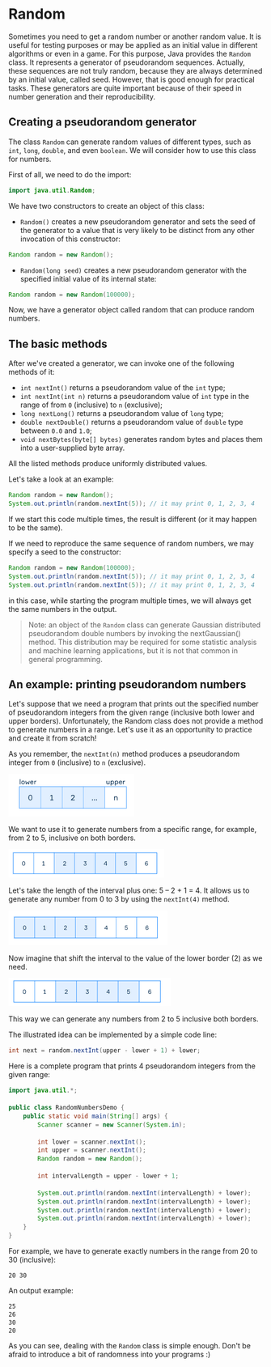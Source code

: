 # Random

Sometimes you need to get a random number or another random value. It is useful for testing purposes or may be applied as an initial value in different algorithms or even in a game. For this purpose, Java provides the `Random` class. It represents a generator of pseudorandom sequences. Actually, these sequences are not truly random, because they are always determined by an initial value, called seed. However, that is good enough for practical tasks. These generators are quite important because of their speed in number generation and their reproducibility.

## Creating a pseudorandom generator

The class `Random` can generate random values of different types, such as `int`, `long`, `double`, and even `boolean`. We will consider how to use this class for numbers.

First of all, we need to do the import:

```java
import java.util.Random;
```

We have two constructors to create an object of this class:

- `Random()` creates a new pseudorandom generator and sets the seed of the generator to a value that is very likely to be distinct from any other invocation of this constructor:
```java
Random random = new Random();
```
- `Random(long seed)` creates a new pseudorandom generator with the specified initial value of its internal state:
```java
Random random = new Random(100000);
```
Now, we have a generator object called random that can produce random numbers.

## The basic methods

After we've created a generator, we can invoke one of the following methods of it:

- `int nextInt()` returns a pseudorandom value of the `int` type;
- `int nextInt(int n)` returns a pseudorandom value of `int` type in the range of from `0` (inclusive) to `n` (exclusive);
- `long nextLong()` returns a pseudorandom value of `long` type;
- `double nextDouble()` returns a pseudorandom value of `double` type between `0.0` and `1.0`;
- `void nextBytes(byte[] bytes)` generates random bytes and places them into a user-supplied byte array.

All the listed methods produce uniformly distributed values.

Let's take a look at an example:

```java
Random random = new Random();
System.out.println(random.nextInt(5)); // it may print 0, 1, 2, 3, 4
```

If we start this code multiple times, the result is different (or it may happen to be the same).

If we need to reproduce the same sequence of random numbers, we may specify a seed to the constructor:

```java
Random random = new Random(100000);
System.out.println(random.nextInt(5)); // it may print 0, 1, 2, 3, 4
System.out.println(random.nextInt(5)); // it may print 0, 1, 2, 3, 4
```

in this case, while starting the program multiple times, we will always get the same numbers in the output.

> Note: an object of the `Random` class can generate Gaussian distributed pseudorandom double numbers by invoking the nextGaussian() method. This distribution may be required for some statistic analysis and machine learning applications, but it is not that common in general programming.

## An example: printing pseudorandom numbers

Let's suppose that we need a program that prints out the specified number of pseudorandom integers from the given range (inclusive both lower and upper borders). Unfortunately, the Random class does not provide a method to generate numbers in a range. Let's use it as an opportunity to practice and create it from scratch!

As you remember, the `nextInt(n)` method produces a pseudorandom integer from `0` (inclusive) to `n` (exclusive).

![1](../img/Random1.png)

We want to use it to generate numbers from a specific range, for example, from 2 to 5, inclusive on both borders.

![2](../img/Random2.png)

Let's take the length of the interval plus one: 5 – 2 + 1 = 4. It allows us to generate any number from 0 to 3 by using the `nextInt(4)` method.

![3](../img/Random3.png)

Now imagine that shift the interval to the value of the lower border (2) as we need.

![4](../img/Random4.png)

This way we can generate any numbers from 2 to 5 inclusive both borders.

The illustrated idea can be implemented by a simple code line:
```java
int next = random.nextInt(upper - lower + 1) + lower;
```
Here is a complete program that prints 4 pseudorandom integers from the given range:

```java
import java.util.*;

public class RandomNumbersDemo {
    public static void main(String[] args) {
        Scanner scanner = new Scanner(System.in);

        int lower = scanner.nextInt();
        int upper = scanner.nextInt();
        Random random = new Random();

        int intervalLength = upper - lower + 1;

        System.out.println(random.nextInt(intervalLength) + lower);
        System.out.println(random.nextInt(intervalLength) + lower);
        System.out.println(random.nextInt(intervalLength) + lower);
        System.out.println(random.nextInt(intervalLength) + lower);
    }
}
```
For example, we have to generate exactly numbers in the range from 20 to 30 (inclusive):
```
20 30
```
An output example:
```
25
26
30
20
```
As you can see, dealing with the `Random` class is simple enough. Don't be afraid to introduce a bit of randomness into your programs :)